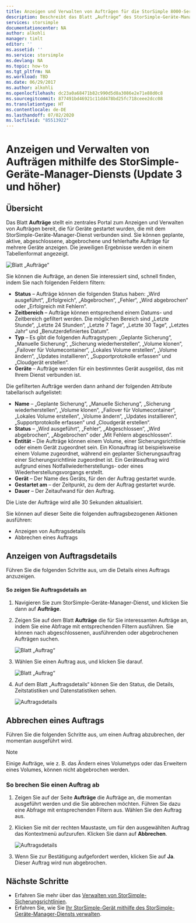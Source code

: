 ```yaml
---
title: Anzeigen und Verwalten von Aufträgen für die StorSimple 8000-Serie | Microsoft-Dokumentation
description: Beschreibt das Blatt „Aufträge“ des StorSimple-Geräte-Manager-Diensts und seine Verwendung zum Nachverfolgen zuletzt ausgeführter, aktueller und geplanter Sicherungsaufträge.
services: storsimple
documentationcenter: NA
author: alkohli
manager: timlt
editor: ''
ms.assetid: ''
ms.service: storsimple
ms.devlang: NA
ms.topic: how-to
ms.tgt_pltfrm: NA
ms.workload: TBD
ms.date: 06/29/2017
ms.author: alkohli
ms.openlocfilehash: dc23a0a68471b82c990d5d8a3086e2e71e88d0c8
ms.sourcegitcommit: 877491bd46921c11dd478bd25fc718ceee2dcc08
ms.translationtype: HT
ms.contentlocale: de-DE
ms.lasthandoff: 07/02/2020
ms.locfileid: "85513922"
---
```

# <a name="use-the-storsimple-device-manager-service-to-view-and-manage-jobs-update-3-and-later"></a>Anzeigen und Verwalten von Aufträgen mithilfe des StorSimple-Geräte-Manager-Diensts (Update 3 und höher)

## <a name="overview"></a>Übersicht
Das Blatt **Aufträge** stellt ein zentrales Portal zum Anzeigen und Verwalten von Aufträgen bereit, die für Geräte gestartet wurden, die mit dem StorSimple-Geräte-Manager-Dienst verbunden sind. Sie können geplante, aktive, abgeschlossene, abgebrochene und fehlerhafte Aufträge für mehrere Geräte anzeigen. Die jeweiligen Ergebnisse werden in einem Tabellenformat angezeigt.

![Blatt „Aufträge“](./media/storsimple-8000-manage-jobs-u2/jobs1.png)

Sie können die Aufträge, an denen Sie interessiert sind, schnell finden, indem Sie nach folgenden Feldern filtern:

* **Status** – Aufträge können die folgenden Status haben: „Wird ausgeführt“, „Erfolgreich“, „Abgebrochen“, „Fehler“, „Wird abgebrochen“ oder „Erfolgreich mit Fehlern“.
* **Zeitbereich** – Aufträge können entsprechend einem Datums- und Zeitbereich gefiltert werden. Die möglichen Bereich sind „Letzte Stunde“, „Letzte 24 Stunden“, „Letzte 7 Tage“, „Letzte 30 Tage“, „Letztes Jahr“ und „Benutzerdefiniertes Datum“.
* **Typ** – Es gibt die folgenden Auftragstypen: „Geplante Sicherung“, „Manuelle Sicherung“, „Sicherung wiederherstellen“, „Volume klonen“, „Failover für Volumecontainer“, „Lokales Volume erstellen“, „Volume ändern“, „Updates installieren“, „Supportprotokolle erfassen“ und „Cloudgerät erstellen“.
* **Geräte** – Aufträge werden für ein bestimmtes Gerät ausgelöst, das mit Ihrem Dienst verbunden ist.
  
Die gefilterten Aufträge werden dann anhand der folgenden Attribute tabellarisch aufgelistet:
  
* **Name** – „Geplante Sicherung“, „Manuelle Sicherung“, „Sicherung wiederherstellen“, „Volume klonen“, „Failover für Volumecontainer“, „Lokales Volume erstellen“, „Volume ändern“, „Updates installieren“, „Supportprotokolle erfassen“ und „Cloudgerät erstellen“.
* **Status** – „Wird ausgeführt“, „Fehler“, „Abgeschlossen“, „Wird abgebrochen“, „Abgebrochen“ oder „Mit Fehlern abgeschlossen“.
* **Entität** – Die Aufträge können einem Volume, einer Sicherungsrichtlinie oder einem Gerät zugeordnet sein. Ein Klonauftrag ist beispielsweise einem Volume zugeordnet, während ein geplanter Sicherungsauftrag einer Sicherungsrichtlinie zugeordnet ist. Ein Geräteauftrag wird aufgrund eines Notfallwiederherstellungs- oder eines Wiederherstellungsvorgangs erstellt.
* **Gerät** – Der Name des Geräts, für den der Auftrag gestartet wurde.
* **Gestartet am** – der Zeitpunkt, zu dem der Auftrag gestartet wurde.
* **Dauer** – Der Zeitaufwand für den Auftrag.

Die Liste der Aufträge wird alle 30 Sekunden aktualisiert.

Sie können auf dieser Seite die folgenden auftragsbezogenen Aktionen ausführen:

* Anzeigen von Auftragsdetails
* Abbrechen eines Auftrags

## <a name="view-job-details"></a>Anzeigen von Auftragsdetails
Führen Sie die folgenden Schritte aus, um die Details eines Auftrags anzuzeigen.

#### <a name="to-view-job-details"></a>So zeigen Sie Auftragsdetails an
1. Navigieren Sie zum StorSimple-Geräte-Manager-Dienst, und klicken Sie dann auf **Aufträge**.

2. Zeigen Sie auf dem Blatt **Aufträge** die für Sie interessanten Aufträge an, indem Sie eine Abfrage mit entsprechenden Filtern ausführen. Sie können nach abgeschlossenen, ausführenden oder abgebrochenen Aufträgen suchen.

    ![Blatt „Auftrag“](./media/storsimple-8000-manage-jobs-u2/jobs1.png)

2. Wählen Sie einen Auftrag aus, und klicken Sie darauf.

    ![Blatt „Auftrag“](./media/storsimple-8000-manage-jobs-u2/jobs3.png)

3. Auf dem Blatt „Auftragsdetails“ können Sie den Status, die Details, Zeitstatistiken und Datenstatistiken sehen.
   
    ![Auftragsdetails](./media/storsimple-8000-manage-jobs-u2/jobs4.png)

## <a name="cancel-a-job"></a>Abbrechen eines Auftrags
Führen Sie die folgenden Schritte aus, um einen Auftrag abzubrechen, der momentan ausgeführt wird.

> [!NOTE]
> Einige Aufträge, wie z. B. das Ändern eines Volumetyps oder das Erweitern eines Volumes, können nicht abgebrochen werden.


### <a name="to-cancel-a-job"></a>So brechen Sie einen Auftrag ab
1. Zeigen Sie auf der Seite **Aufträge** die Aufträge an, die momentan ausgeführt werden und die Sie abbrechen möchten. Führen Sie dazu eine Abfrage mit entsprechenden Filtern aus. Wählen Sie den Auftrag aus.

2. Klicken Sie mit der rechten Maustaste, um für den ausgewählten Auftrag das Kontextmenü aufzurufen. Klicken Sie dann auf **Abbrechen**.

    ![Auftragsdetails](./media/storsimple-8000-manage-jobs-u2/jobs2.png)

3. Wenn Sie zur Bestätigung aufgefordert werden, klicken Sie auf **Ja**. Dieser Auftrag wird nun abgebrochen.

## <a name="next-steps"></a>Nächste Schritte
* Erfahren Sie mehr über das [Verwalten von StorSimple-Sicherungsrichtlinien](storsimple-8000-manage-backup-policies-u2.md).
* Erfahren Sie, wie Sie [Ihr StorSimple-Gerät mithilfe des StorSimple-Geräte-Manager-Diensts verwalten](storsimple-8000-manager-service-administration.md).

